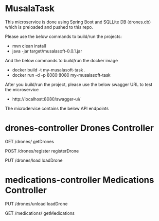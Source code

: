 # MusalaTask

This microservice is done using Spring Boot and SQLLite DB (drones.db) which is preloaded and pushed to this repo.

Please use the below commands to build/run the projects:

- mvn clean install
- java -jar target/musalasoft-0.0.1.jar

And the below commands to build/run the docker image
- docker build -t my-musalasoft-task .
- docker run -d -p 8080:8080 my-musalasoft-task

After you build/run the project, please use the below swagger URL to test the microservice
- http://localhost:8080/swagger-ui/

The microdervice contains the below API endpoints

# drones-controller Drones Controller

GET 
​/drones​/
getDrones

POST
​/drones​/register
registerDrone

PUT
​/drones​/load
loadDrone

# medications-controller Medications Controller

PUT
​/drones​/unload
loadDrone

GET
​/medications​/
getMedications
